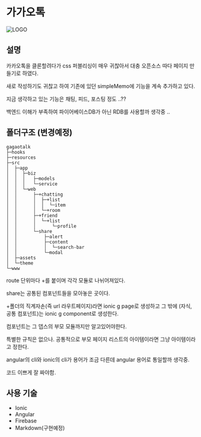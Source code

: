 # 가가오톡

![LOGO](https://memo-28314.firebaseapp.com/assets/img/logo/logo-gagaotalk.png)

## 설명
카카오톡을 클론할려다가 css 퍼블리싱이 매우 귀찮아서 대충 오픈소스 따다 페이지 만들기로 하였다.

새로 작성하기도 귀찮고 하여 기존에 있던 simpleMemo에 기능을 계속 추가하고 있다.

지금 생각하고 있는 기능은 채팅, 피드, 포스팅 정도 ..??

백엔드 이해가 부족하여 파이어베이스DB가 아닌 RDB를 사용할까 생각중 ..

## 폴더구조 (변경예정)

```
gagaotalk
├─hooks
├─resources
├─src
│  ├─app
│  │  ├─biz
│  │  │   ├─models
│  │  │   └─service
│  │  └─web
│  │      ├─+chatting
│  │      │  ├─+list
│  │      │  │  └─item
│  │      │  └─+room
│  │      ├─+friend
│  │      │  └─+list
│  │      │      └─profile
│  │      └─share
│  │          ├─alert
│  │          ├─content
│  │          │  └─search-bar
│  │          └─modal
│  ├─assets
│  └─theme
└─www
```
route 단위마다 +를 붙이며 각각 모듈로 나뉘어져있다.

share는 공통된 컴포넌트들을 모아놓은 곳이다.

+폴더의 직계자손(즉 url 라우트페이지)라면 ionic g page로 생성하고 그 밖에 (자식, 공통 컴포넌트)는 ionic g component로 생성한다.

컴포넌트는 그 뎁스의 부모 모듈까지만 알고있어야한다.

특별한 규칙은 없으나. 공통적으로 부모 페이지 리스트의 아이템이라면 그냥 아이템이라고 정한다.

angular의 cli와 ionic의 cli가 용어가 조금 다른데 angular 용어로 통일할까 생각중.

코드 이쁘게 잘 짜야함.

## 사용 기술
- Ionic
- Angular
- Firebase
- Markdown(구현예정)
